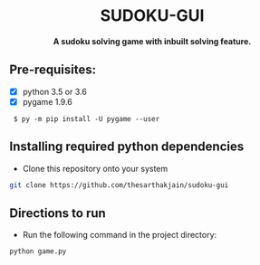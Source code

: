 <p align="center">
	<h1 align="center"> SUDOKU-GUI </h1>
	<h4 align="center"> A sudoku solving game with inbuilt solving feature. <h4>
</p>
	
## Pre-requisites:
- [X] python 3.5 or 3.6
- [X] pygame 1.9.6

```
 $ py -m pip install -U pygame --user
 ```
 
## Installing required python dependencies
- Clone this repository onto your system
```bash
git clone https://github.com/thesarthakjain/sudoku-gui
```

## Directions to run
- Run the following command in the project directory:
```
python game.py
